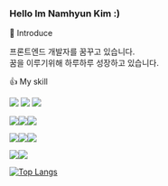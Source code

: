 ### Hello Im Namhyun Kim :)

:information_desk_person: Introduce

프론트엔드 개발자를 꿈꾸고 있습니다.</br>
꿈을 이루기위해 하루하루 성장하고 있습니다.

👍 My skill

<img src="https://img.shields.io/badge/HTML-%23E34F26?style=flat&logo=HTML5&logoColor=white"/> <img src="https://img.shields.io/badge/CSS-%231572B6?style=flat&logo=CSS3&logoColor=white"/> <img src="https://img.shields.io/badge/JavaScript-%23E7DF1E?style=flat&logo=JavaScript&logoColor=white"/> 

<img src="https://img.shields.io/badge/React-%2361DAFB?style=flat&logo=React&logoColor=white"/><img src="https://img.shields.io/badge/Next.js-%23000000?style=flat&logo=Next.js&logoColor=white"/><img src="https://img.shields.io/badge/TypeScript-%233178C6?style=flat&logo=TypeScript&logoColor=white"/>

<img src="https://img.shields.io/badge/CSS Modules-%23000000?style=flat&logo=CSS Modules&logoColor=white"/><img src="https://img.shields.io/badge/styled-component-%23DB7093?style=flat&logo=styled-Component&logoColor=white"/><img src="https://img.shields.io/badge/Tailwind CSS-%2306B6D4?style=flat&logo=Tailwind CSS&logoColor=white"/>

<img src="https://img.shields.io/badge/ReactQuery-%23FF4154?style=flat&logo=ReactQuery&logoColor=white"/><img src="https://img.shields.io/badge/Recoil-%23357825?style=flat&logo=Recoil&logoColor=white"/>


[![Top Langs](https://github-readme-stats.vercel.app/api/top-langs/?username=NamhyunK&layout=compact)](https://github.com/NamhyunK/github-readme-stats)

<!-- ![Anurag's GitHub stats](https://github-readme-stats.vercel.app/api?username=NamhyunK&show_icons=true&theme=dracula)

- 🔭 I’m currently working on ...
- 🌱 I’m currently learning ...
- 👯 I’m looking to collaborate on ...
- 🤔 I’m looking for help with ...
- 💬 Ask me about ...
- 📫 How to reach me: ...
- 😄 Pronouns: ...
- ⚡ Fun fact: ...
-->

